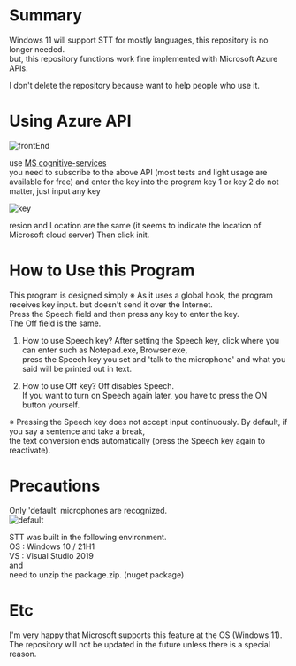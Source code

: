# Summary

Windows 11 will support STT for mostly languages, this repository is no longer needed.  
but, this repository functions work fine implemented with Microsoft Azure APIs.

I don't delete the repository because want to help people who use it.

# Using Azure API
![frontEnd](https://i.imgur.com/45IK3sr.png)

use [MS cognitive-services](https://azure.microsoft.com/ko-kr/services/cognitive-services/)   
you need to subscribe to the above API (most tests and light usage are available for free)
and enter the key into the program key 1 or key 2 do not matter, just input any key

![key](https://i.imgur.com/662y1v8.png)

resion and Location are the same (it seems to indicate the location of Microsoft cloud server) Then click init.

# How to Use this Program
This program is designed simply 
※ As it uses a global hook, the program receives key input. but doesn't send it over the Internet.  
Press the Speech field and then press any key to enter the key.  
The Off field is the same.

1) How to use Speech key?
After setting the Speech key, click where you can enter such as Notepad.exe, Browser.exe,  
press the Speech key you set and 'talk to the microphone' and what you said will be printed out in text.

2) How to use Off key?
Off disables Speech.  
If you want to turn on Speech again later, you have to press the ON button yourself.

※ Pressing the Speech key does not accept input continuously. By default, if you say a sentence and take a break,  
the text conversion ends automatically (press the Speech key again to reactivate).

# Precautions  
Only 'default' microphones are recognized.  
![default](https://i.imgur.com/SQHsHWg.png)

STT was built in the following environment.  
OS : Windows 10 / 21H1  
VS : Visual Studio 2019  
and  
need to unzip the package.zip. (nuget package)

# Etc  
I'm very happy that Microsoft supports this feature at the OS (Windows 11).  
The repository will not be updated in the future unless there is a special reason.
